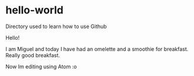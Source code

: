 # hello-world
Directory used to learn how to use Github

Hello!

I am Miguel and today I have had an omelette and a smoothie for breakfast. Really good breakfast.

Now Im editing using Atom :o
